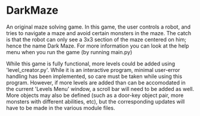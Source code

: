 # DarkMaze

An original maze solving game. In this game, the user controls a robot, and tries to navigate a maze and avoid certain monsters in the maze. The catch is that the robot can only see a 3x3 section of the maze centered on him; hence the name Dark Maze. For more information you can look at the help menu when you run the game (by running main.py)

While this game is fully functional, more levels could be added using 'level_creator.py'. While it is an interactive program, minimal user-error handling has been implemented, so care must be taken while using this program. However, if more levels are added than can be accomodated in the current 'Levels Menu' window, a scroll bar will need to be added as well. 
More objects may also be defined (such as a door-key object pair, more monsters with different abilities, etc), but the corresponding updates will have to be made in the various module files. 
